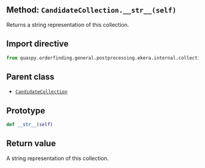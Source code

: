 ## Method: <code>CandidateCollection.\_\_str\_\_(self)</code>
Returns a string representation of this collection.

## Import directive
```python
from quaspy.orderfinding.general.postprocessing.ekera.internal.collection import CandidateCollection
```

## Parent class
- [<code>CandidateCollection</code>](../CandidateCollection.md)

## Prototype
```python
def __str__(self)
```

## Return value
A string representation of this collection.

